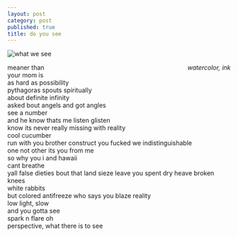 ```yaml
---
layout: post
category: post
published: true
title: do you see
---
```

![what we see]({{site.baseurl}}/media/what-we-see.jpeg)
<!--more-->
<span class='date' style='float:right;'>*watercolor, ink*</span>  
  
  
meaner than  
your mom is  
as hard as possibility   
pythagoras spouts spiritually  
about definite infinity  
asked bout angels
and got angles  
see a number  
and he know thats me
listen glisten  
know its never
really missing 
with reality  
cool cucumber  
run with you brother
construct you fucked
we indistinguishable  
one not other
its you from me  
so why you i
and hawaii  
cant breathe  
yall false dieties
bout that land sieze
leave you spent
dry heave
broken knees  
white rabbits  
but colored antifreeze
who says you
blaze reality  
low light, slow  
and you gotta see  
spark n flare oh  
perspective, what there is to see  
